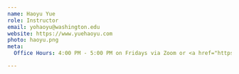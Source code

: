 ```yaml
---
name: Haoyu Yue
role: Instructor
email: yohaoyu@washington.edu
website: https://www.yuehaoyu.com
photo: haoyu.png
meta:
  Office Hours: 4:00 PM - 5:00 PM on Fridays via Zoom or <a href="https://calendar.google.com/calendar/u/0/appointments/AcZssZ2EtqybbA68awqzWkk53rxGxuiNCS0W4pbkZdc=?gv=true">Schedule an appointment</a>

---
```


<helf>

<!--[Schedule an appointment](#){: .btn .btn-outline }-->
